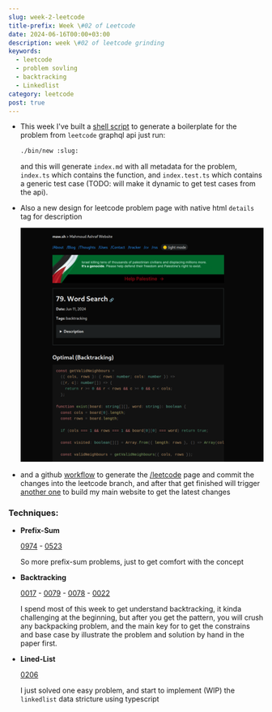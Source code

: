 ```yaml
---
slug: week-2-leetcode
title-prefix: Week \#02 of Leetcode
date: 2024-06-16T00:00+03:00
description: week \#02 of leetcode grinding
keywords:
  - leetcode
  - problem sovling
  - backtracking
  - Linkedlist
category: leetcode
post: true
---
```


- This week I've built a [shell script](https://github.com/22mahmoud/leetcode/blob/main/bin/new) to generate a boilerplate for the problem
  from `leetcode` graphql api
  just run:
  ```sh
  ./bin/new :slug:
  ```
  and this will generate `index.md` with all metadata for the problem, `index.ts`
  which contains the function, and `index.test.ts` which contains a generic test
  case (TODO: will make it dynamic to get test cases from the api).

- Also a new design for leetcode problem page with native html `details` tag for
  description

  ![](screenshot-240616-0251-35.png "a screenshot of word search leetcode problem from my website")

- and a github [workflow](https://github.com/22mahmoud/leetcode/blob/main/.github/workflows/update_problems.yml) to generate the [/leetcode](/leetcode) page and commit
the changes into the leetcode branch, and after that get finished will trigger
[another one](https://github.com/22mahmoud/leetcode/blob/main/.github/workflows/update_blog.yml) to build my main website to get the latest changes

### Techniques:

- **Prefix-Sum**

  [0974](/leetcode/problems/974_subarray_sums_divisible_by_k/) - [0523](/leetcode/problems/523_continuous_subarray_sum/)

  So more prefix-sum problems, just to get comfort with the concept

- **Backtracking**

  [0017](/leetcode/problems/17_letter_combinations_of_a_phone_number/) - [0079](/leetcode/problems/79_word_search/) - [0078](/leetcode/problems/78_subsets/) - [0022](/leetcode/problems/22_generate_parentheses/)

  I spend most of this week to get understand backtracking, it kinda challenging
  at the beginning, but after you get the pattern, you will crush any backpacking
  problem, and the main key for to get the constrains and base case by illustrate
  the problem and solution by hand in the paper first.

- **Lined-List**

  [0206](/leetcode/problems/206_reverse_linked_list/)

  I just solved one easy problem, and start to implement (WIP) the `linkedlist`
  data stricture using typescript

